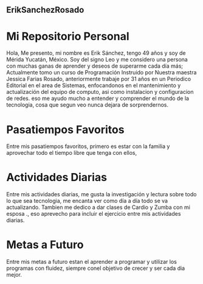 ## ErikSanchezRosado
# Mi Repositorio Personal 

Hola, Me presento, mi nombre es Erik Sánchez, tengo 49 años y soy de Mérida Yucatán, México.
 Soy del signo Leo y me considero una persona con muchas ganas de aprender y deseos de superarme cada día más; Actualmente tomo un curso de Programación Instruido por Nuestra maestra Jessica Farias Rosado, anteriormente trabaje por 31 años en un Periodico Editorial en el area de Sistemas, enfocandonos en el mantenimiento y actualización del equipo de computo, asi como instalacion y configuracion de redes. 
  eso me ayudo mucho a entender y comprender el mundo de la tecnologia, cosa que segun veo nunca dejara de sorprendernos.

# Pasatiempos Favoritos
Entre mis pasatiempos favoritos, primero es estar con la familia y aprovechar todo el tiempo libre que tenga con ellos, 

# Actividades Diarias
Entre mis actividades diarias, me gusta la investigación y lectura sobre todo lo que sea tecnologia, me encanta ver como día a día todo se va actualizando.
Tambien me dedico a dar clases de Cardio y Zumba con mi esposa ., eso aprevecho para incluir el ejercicio entre mis actividades diarias.

# Metas a Futuro
Entre mis metas a futuro estan el aprender a programar y utilizar los programas con fluidez, siempre
conel objetivo de crecer y ser cada dia mejor.
